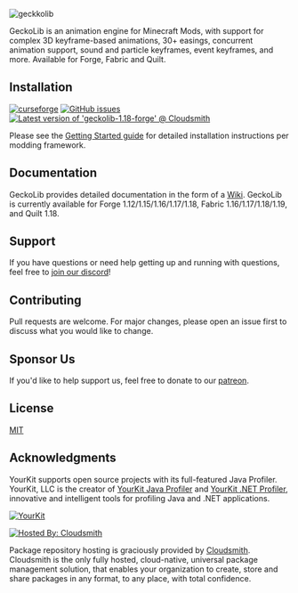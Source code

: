 ![geckkolib](https://i.imgur.com/aVpTA3m.png)

GeckoLib is an animation engine for Minecraft Mods, with support for complex 3D keyframe-based animations, 30+ easings, concurrent animation support, sound and particle keyframes, event keyframes, and more. Available for Forge, Fabric and Quilt. 

## Installation
[![curseforge](http://cf.way2muchnoise.eu/versions/388172.svg)](https://www.curseforge.com/minecraft/mc-mods/geckolib)
[![GitHub issues](https://img.shields.io/github/issues/bernie-g/geckolib?style=flat-square)](https://github.com/bernie-g/geckolib/issues)
[![Latest version of 'geckolib-1.18-forge' @ Cloudsmith](https://api-prd.cloudsmith.io/v1/badges/version/geckolib3/geckolib/maven/geckolib-1.18-forge/latest/a=noarch;xg=software.bernie.geckolib/?render=true&show_latest=true)](https://cloudsmith.io/~geckolib3/repos/geckolib/packages/detail/maven/geckolib-1.18-forge/latest/a=noarch;xg=software.bernie.geckolib/)

Please see the [Getting Started guide](https://github.com/bernie-g/geckolib/wiki/Getting-Started) for detailed installation instructions per modding framework.

## Documentation
GeckoLib provides detailed documentation in the form of a [Wiki](https://github.com/bernie-g/geckolib/wiki). GeckoLib is currently available for Forge 1.12/1.15/1.16/1.17/1.18, Fabric 1.16/1.17/1.18/1.19, and Quilt 1.18.

## Support
If you have questions or need help getting up and running with questions, feel free to [join our discord](https://discord.gg/MNQcKxB)!


## Contributing
Pull requests are welcome. For major changes, please open an issue first to discuss what you would like to change.

## Sponsor Us
If you'd like to help support us, feel free to donate to our [patreon](https://www.patreon.com/geckosmods).

## License
[MIT](https://opensource.org/licenses/MIT)

## Acknowledgments

YourKit supports open source projects with its full-featured Java Profiler. YourKit, LLC is the creator of [YourKit Java Profiler]( https://www.yourkit.com/java/profiler/) and [YourKit .NET Profiler](https://www.yourkit.com/.net/profiler/), innovative and intelligent tools for profiling Java and .NET applications.

[![YourKit](https://www.yourkit.com/images/yklogo.png)](https://www.yourkit.com/)

[![Hosted By: Cloudsmith](https://img.shields.io/badge/OSS%20hosting%20by-cloudsmith-blue?logo=cloudsmith&style=for-the-badge)](https://cloudsmith.com)

Package repository hosting is graciously provided by  [Cloudsmith](https://cloudsmith.com).
Cloudsmith is the only fully hosted, cloud-native, universal package management solution, that
enables your organization to create, store and share packages in any format, to any place, with total
confidence.
